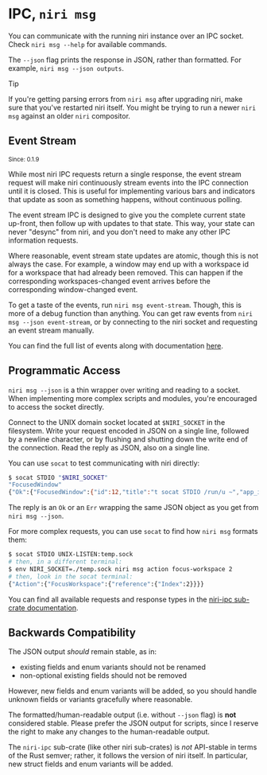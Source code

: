 # IPC, `niri msg`

You can communicate with the running niri instance over an IPC socket.
Check `niri msg --help` for available commands.

The `--json` flag prints the response in JSON, rather than formatted.
For example, `niri msg --json outputs`.

> [!TIP]
> If you're getting parsing errors from `niri msg` after upgrading niri, make sure that you've restarted niri itself.
> You might be trying to run a newer `niri msg` against an older `niri` compositor.

## Event Stream

<sup>Since: 0.1.9</sup>

While most niri IPC requests return a single response, the event stream request will make niri continuously stream events into the IPC connection until it is closed.
This is useful for implementing various bars and indicators that update as soon as something happens, without continuous polling.

The event stream IPC is designed to give you the complete current state up-front, then follow up with updates to that state.
This way, your state can never "desync" from niri, and you don't need to make any other IPC information requests.

Where reasonable, event stream state updates are atomic, though this is not always the case.
For example, a window may end up with a workspace id for a workspace that had already been removed.
This can happen if the corresponding workspaces-changed event arrives before the corresponding window-changed event.

To get a taste of the events, run `niri msg event-stream`.
Though, this is more of a debug function than anything.
You can get raw events from `niri msg --json event-stream`, or by connecting to the niri socket and requesting an event stream manually.

You can find the full list of events along with documentation [here](https://yalter.github.io/niri/niri_ipc/enum.Event.html).

## Programmatic Access

`niri msg --json` is a thin wrapper over writing and reading to a socket.
When implementing more complex scripts and modules, you're encouraged to access the socket directly.

Connect to the UNIX domain socket located at `$NIRI_SOCKET` in the filesystem.
Write your request encoded in JSON on a single line, followed by a newline character, or by flushing and shutting down the write end of the connection.
Read the reply as JSON, also on a single line.

You can use `socat` to test communicating with niri directly:

```sh
$ socat STDIO "$NIRI_SOCKET"
"FocusedWindow"
{"Ok":{"FocusedWindow":{"id":12,"title":"t socat STDIO /run/u ~","app_id":"Alacritty","workspace_id":6,"is_focused":true}}}
```

The reply is an `Ok` or an `Err` wrapping the same JSON object as you get from `niri msg --json`.

For more complex requests, you can use `socat` to find how `niri msg` formats them:

```sh
$ socat STDIO UNIX-LISTEN:temp.sock
# then, in a different terminal:
$ env NIRI_SOCKET=./temp.sock niri msg action focus-workspace 2
# then, look in the socat terminal:
{"Action":{"FocusWorkspace":{"reference":{"Index":2}}}}
```

You can find all available requests and response types in the [niri-ipc sub-crate documentation](https://yalter.github.io/niri/niri_ipc/).

## Backwards Compatibility

The JSON output *should* remain stable, as in:

- existing fields and enum variants should not be renamed
- non-optional existing fields should not be removed

However, new fields and enum variants will be added, so you should handle unknown fields or variants gracefully where reasonable.

The formatted/human-readable output (i.e. without `--json` flag) is **not** considered stable.
Please prefer the JSON output for scripts, since I reserve the right to make any changes to the human-readable output.

The `niri-ipc` sub-crate (like other niri sub-crates) is *not* API-stable in terms of the Rust semver; rather, it follows the version of niri itself.
In particular, new struct fields and enum variants will be added.
